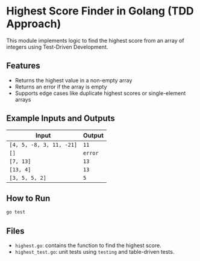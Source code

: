 # Highest Score Finder in Golang (TDD Approach)

This module implements logic to find the highest score from an array of integers using Test-Driven Development.

## Features

- Returns the highest value in a non-empty array
- Returns an error if the array is empty
- Supports edge cases like duplicate highest scores or single-element arrays

## Example Inputs and Outputs

| Input                     | Output |
|--------------------------|--------|
| `[4, 5, -8, 3, 11, -21]`  | `11`   |
| `[]`                     | `error`|
| `[7, 13]`                | `13`   |
| `[13, 4]`                | `13`   |
| `[3, 5, 5, 2]`           | `5`    |

## How to Run

```bash
go test
```

## Files

- `highest.go`: contains the function to find the highest score.
- `highest_test.go`: unit tests using `testing` and table-driven tests.
